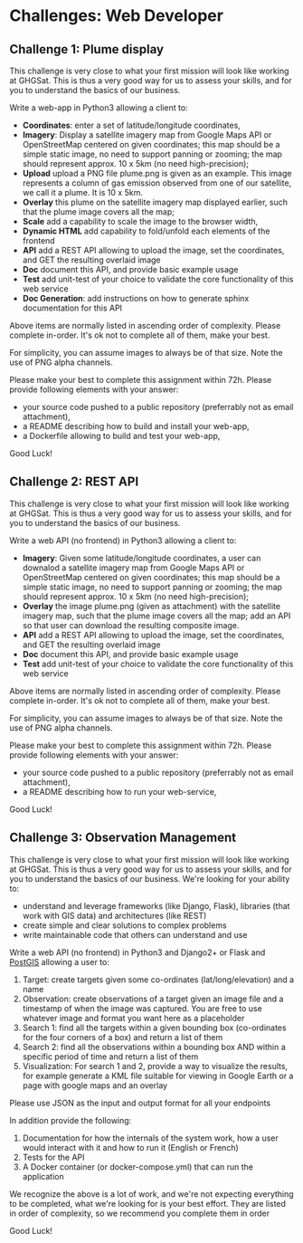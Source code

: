 # Challenges: Web Developer

## Challenge 1: Plume display

This challenge is very close to what your first mission will look like working at GHGSat. This is thus a very good way for us to assess your skills, and for you to understand the basics of our business.

Write a web-app in Python3 allowing a client to:

* **Coordinates**: enter a set of latitude/longitude coordinates,
* **Imagery**: Display a satellite imagery map from Google Maps API or OpenStreetMap centered on given coordinates; this map should be a simple static image, no need to support panning or zooming; the map should represent approx. 10 x 5km (no need high-precision);
* **Upload** upload a PNG file plume.png is given as an example. This image represents a column of gas emission observed from one of our satellite, we call it a plume. It is 10 x 5km.
* **Overlay** this plume on the satellite imagery map displayed earlier, such that the 
plume image covers all the map;
* **Scale** add a capability to scale the image to the browser width,
* **Dynamic HTML** add capability to fold/unfold each elements of the frontend
* **API** add a REST API allowing to upload the image, set the coordinates, and GET the resulting overlaid image
* **Doc** document this API, and provide basic example usage
* **Test** add unit-test of your choice to validate the core functionality of this web service
* **Doc Generation**: add instructions on how to generate sphinx documentation for this API

Above items are normally listed in ascending order of complexity. Please complete in-order. It's ok not to complete all of them, make your best.

For simplicity, you can assume images to always be of that size. Note the use of PNG alpha channels.

Please make your best to complete this assignment within 72h. Please provide following elements with your answer:
* your source code pushed to a public repository (preferrably not as email attachment),
* a README describing how to build and install your web-app,
* a Dockerfile allowing to build and test your web-app,

Good Luck!

## Challenge 2: REST API

This challenge is very close to what your first mission will look like working at GHGSat. This is thus a very good way for us to assess your skills, and for you to understand the basics of our business.

Write a web API (no frontend) in Python3 allowing a client to:

* **Imagery**: Given some latitude/longitude coordinates, a user can downalod a satellite imagery map from Google Maps API or OpenStreetMap centered on given coordinates; this map should be a simple static image, no need to support panning or zooming; the map should represent approx. 10 x 5km (no need high-precision);
* **Overlay** the image plume.png (given as attachment) with the satellite imagery map, such that the plume image covers all the map; add an API so that user can download the resulting composite image.
* **API** add a REST API allowing to upload the image, set the coordinates, and GET the resulting overlaid image
* **Doc** document this API, and provide basic example usage
* **Test** add unit-test of your choice to validate the core functionality of this web service

Above items are normally listed in ascending order of complexity. Please complete in-order. It's ok not to complete all of them, make your best.

For simplicity, you can assume images to always be of that size. Note the use of PNG alpha channels.

Please make your best to complete this assignment within 72h. Please provide following elements with your answer:
* your source code pushed to a public repository (preferrably not as email attachment),
* a README describing how to run your web-service,

Good Luck!

## Challenge 3: Observation Management

This challenge is very close to what your first mission will look like working at GHGSat. This is thus a very good way for us to assess your skills, and for you to understand the basics of our business. We're looking for your ability to:

 - understand and leverage frameworks (like Django, Flask), libraries (that work with GIS data) and architectures (like REST)
 - create simple and clear solutions to complex problems
 - write maintainable code that others can understand and use


Write a web API (no frontend) in Python3 and Django2+ or Flask and [PostGIS](https://postgis.net/) allowing a user to:

 1. Target: create targets given some co-ordinates (lat/long/elevation) and a name
 2. Observation: create observations of a target given an image file and a timestamp of when the image was captured. You are free to use whatever image and format you want here as a placeholder
 3. Search 1: find all the targets within a given bounding box (co-ordinates for the four corners of a box) and return a list of them
 4. Search 2: find all the observations within a bounding box AND within a specific period of time and return a list of them
 5. Visualization: For search 1 and 2, provide a way to visualize the results, for example generate a KML file suitable for viewing in Google Earth or a page with google maps and an overlay
 
 Please use JSON as the input and output format for all your endpoints

In addition provide the following:

 1. Documentation for how the internals of the system work, how a user would interact with it and how to run it (English or French)
 2. Tests for the API
 3. A Docker container (or docker-compose.yml) that can run the application

We recognize the above is a lot of work, and we're not expecting everything to be completed, what we're looking for is your best effort. They are listed in order of complexity, so we recommend you complete them in order

Good Luck!
